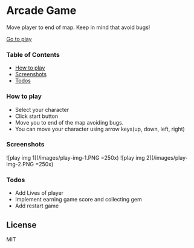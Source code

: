 # Arcade Game

Move player to end of map. Keep in mind that avoid bugs!

[Go to play](https://yeolsa.github.io/arcade-game)

### Table of Contents

* [How to play](#how-to-play)
* [Screenshots](#screenshots)
* [Todos](#todos)

### How to play

* Select your character
* Click start button
* Move you to end of the map avoiding bugs. 
* You can move your character using arrow keys(up, down, left, right)

### Screenshots

![play img 1](/images/play-img-1.PNG =250x)
![play img 2](/images/play-img-2.PNG =250x)

### Todos

* Add Lives of player
* Implement earning game score and collecting gem
* Add restart game

License
----

MIT
